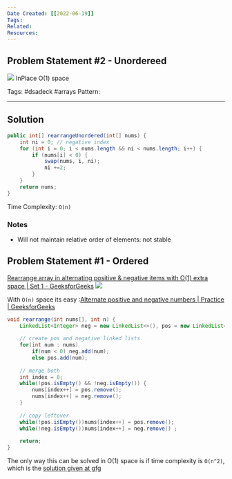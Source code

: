 ```yaml
---
Date Created: [[2022-06-19]]
Tags: 
Related: 
Resources: 
---
```



## Problem Statement #2 - Unordereed

![](https://i.imgur.com/iZ07yoW.png)
InPlace O(1) space

Tags:  #dsadeck  #arrays
Pattern: 

---

## Solution
``` java
public int[] rearrangeUnordered(int[] nums) {
	int ni = 0; // negative index
	for (int i = 0; i < nums.length && ni < nums.length; i++) {
		if (nums[i] < 0) {
			swap(nums, i, ni);
			ni +=2;
		}
	}
	return nums;
}
```

Time Complexity: `O(n)`

### Notes
- Will not maintain relative order of elements: not stable


## Problem Statement #1 - Ordered
[Rearrange array in alternating positive & negative items with O(1) extra space | Set 1 - GeeksforGeeks](https://www.geeksforgeeks.org/rearrange-array-alternating-positive-negative-items-o1-extra-space/)
![](https://i.imgur.com/dbhQfm9.png)

With `O(n)` space its easy :[Alternate positive and negative numbers | Practice | GeeksforGeeks](https://practice.geeksforgeeks.org/problems/array-of-alternate-ve-and-ve-nos1401/1)
``` java
void rearrange(int nums[], int n) {
	LinkedList<Integer> neg = new LinkedList<>(), pos = new LinkedList<>();
	
	// create pos and negative linked lists
	for(int num : nums)
		if(num < 0) neg.add(num);
		else pos.add(num);
	
	// merge both
	int index = 0;
	while(!pos.isEmpty() && !neg.isEmpty()) {
		nums[index++] = pos.remove();
		nums[index++] = neg.remove();
	}
	
	// copy leftover
	while(!pos.isEmpty())nums[index++] = pos.remove();
	while(!neg.isEmpty())nums[index++] = neg.remove() ;
	
	return;
}
```


The only way this can be solved in O(1) space is if time complexity is `O(n^2)`, which is the [solution given at gfg](https://www.geeksforgeeks.org/rearrange-array-alternating-positive-negative-items-o1-extra-space/)
